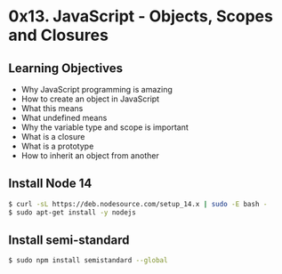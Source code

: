# 0x13. JavaScript - Objects, Scopes and Closures

## Learning Objectives
- Why JavaScript programming is amazing
- How to create an object in JavaScript
- What this means
- What undefined means
- Why the variable type and scope is important
- What is a closure
- What is a prototype
- How to inherit an object from another

## Install Node 14
```bash
$ curl -sL https://deb.nodesource.com/setup_14.x | sudo -E bash -
$ sudo apt-get install -y nodejs
```

## Install semi-standard
```bash
$ sudo npm install semistandard --global
```